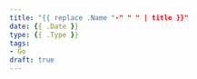 ```yaml
---
title: "{{ replace .Name "-" " " | title }}"
date: {{ .Date }}
type: {{ .Type }}
tags:
- Go
draft: true
---
```


